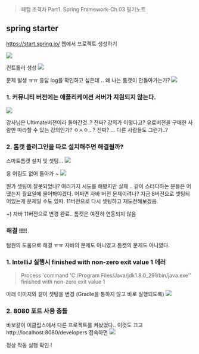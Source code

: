 > 패캠 초격차 Part1. Spring Framework-Ch.03 필기노트

## spring starter
https://start.spring.io/
웹에서 프로젝트 생성하기

![](https://images.velog.io/images/doobyeol/post/11076df9-80ff-45b3-805d-d4cffef2e58e/image.png)


컨트롤러 생성
![](https://images.velog.io/images/doobyeol/post/23ebc807-141f-4055-8f25-a5b0116af370/image.png)


문제 발생 ㅠㅠ
응답 log를 확인하고 싶은데 .. 왜 나는 톰캣이 안돌아가는가?
![](https://images.velog.io/images/doobyeol/post/e878587b-9170-4d22-97dd-dd5a6c1b3a1b/image.png)

### 1. 커뮤니티 버전에는 애플리케이션 서버가 지원되지 않는다.
![](https://images.velog.io/images/doobyeol/post/14bf538c-9ae0-46e6-b46c-53edf323b007/image.png)

강사님은 Ultimate버전이라 돌아간것..? 진짜? 강의가 이렇다고? 유료버전을 구매한 사람만 따라할 수 있는 강의인가? ㅇㅅㅇ.. ? 진짜? ... 다른 사람들도 그런가..?


### 2. 톰캣 플러그인을 따로 설치해주면 해결될까?

스마트톰캣 설치 및 셋팅...
![](https://images.velog.io/images/doobyeol/post/b006c2d6-951e-476a-b362-f990f0ff35a2/image.png)

응 어림도 없어 돌아가 ~
![](https://images.velog.io/images/doobyeol/post/1ce60a62-18dd-434d-8582-05fee0ca74f7/image.png)

뭔가 셋팅이 잘못되었나?
여러가지 시도를 해봤지만 실패 ..
같이 스터디하는 분들은 어땠는지 월요일에 물어봐야겠다.
어쩌면 자바 버전 문제이려나?
지금 8버전으로 셋팅되어있는게 문제일 수도 있따.
11버전으로 다시 셋팅하고 재도전해보겠음.


+)
자바 11버전으로 변경 완료..
톰캣은 여전히 연동되지 않음


### 해결 !!!!

팀원의 도움으로 해결 ㅠㅠ
자바의 문제도 아니였고
톰캣의 문제도 아니였다.



### 1. IntelliJ 실행시 finished with non-zero exit value 1 에러

> Process 'command 'C:/Program Files/Java/jdk1.8.0_291/bin/java.exe'' finished with non-zero exit value 1

아래 이미지와 같이 셋팅을 변경 (Gradle을 통하지 않고 바로 실행되도록)
![](https://images.velog.io/images/doobyeol/post/1247b083-4789-49e6-a929-486f7aa6eeef/image.png)

### 2. 8080 포트 사용 충돌

바보같이 이클립스에서 다른 프로젝트를 켜놨었다.. 이것도 끄고
http://localhost:8080/developers 접속하면
![](https://images.velog.io/images/doobyeol/post/8237bb89-afb0-47f1-8314-05b5ace2296f/image.png)

정상 작동 실행 확인 !